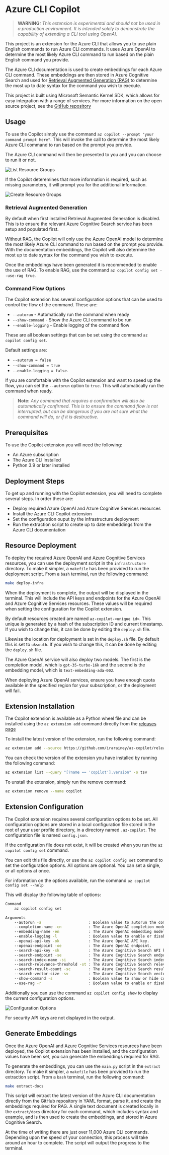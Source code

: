 # Azure CLI Copilot

> **WARNING:** *This extension is experimental and should not be used in a production environment. It is intended solely to demonstrate the capability of extending a CLI tool using OpenAI.*

This project is an extension for the Azure CLI that allows you to use plain English commands to run Azure CLI commands. It uses Azure OpenAI to determine the most likely Azure CLI command to run based on the plain English command you provide.

The Azure CLI documentation is used to create embeddings for each Azure CLI command. These embeddings are then stored in Azure Cognitive Search and used for [Retrieval Augmented Generation (RAG)](https://learn.microsoft.com/en-us/azure/search/retrieval-augmented-generation-overview) to determine the most up to date syntax for the command you wish to execute.

This project is built using Microsoft Semantic Kernel SDK, which allows for easy integration with a range of services. For more information on the open source project, see the [GitHub repository](https://github.com/microsoft/semantic-kernel)

## Usage

To use the Copilot simply use the command `az copilot --prompt "your command prompt here"`. This will invoke the call to determine the most likely Azure CLI command to run based on the prompt you provide.

The Azure CLI command will then be presented to you and you can choose to run it or not.

![List Resource Groups](https://raw.githubusercontent.com/irarainey/az-copilot/main/images/list_resource_groups.png)

If the Copilot deteremines that more information is required, such as missing parameters, it will prompt you for the additional information.

![Create Resource Groups](https://raw.githubusercontent.com/irarainey/az-copilot/main/images/create_without_params.png)

### Retrieval Augmented Generation

By default when first installed Retrieval Augmented Generation is disabled. This is to ensure the relevant Azure Cognitive Search service has been setup and populated first.

Without RAG, the Copilot will only use the Azure OpenAI model to determine the most likely Azure CLI command to run based on the prompt you provide. With the documentation embeddings, the Copilot will also determine the most up to date syntax for the command you wish to execute.

Once the embeddings have been generated it is recommended to enable the use of RAG. To enable RAG, use the command `az copilot config set --use-rag true`.

### Command Flow Options

The Copilot extension has several configuration options that can be used to control the flow of the command. These are:

- `--autorun` - Automatically run the command when ready
- `--show-command` - Show the Azure CLI command to be run
- `--enable-logging` - Enable logging of the command flow

These are all boolean settings that can be set using the command `az copilot config set`.

Default settings are:
- `--autorun = false`
- `--show-command = true`
- `--enable-logging = false`.

If you are comfortable with the Copilot extension and want to speed up the flow, you can set the `--autorun` option to `true`. This will automatically run the command when ready.

> **Note:** *Any command that requires a confirmation will also be automatically confirmed. This is to ensure the command flow is not interrupted, but can be dangerous if you are not sure what the command will do, or if it is destructive.*

## Prerequisites

To use the Copilot extension you will need the following:
- An Azure subscription
- The Azure CLI installed
- Python 3.9 or later installed

## Deployment Steps

To get up and running with the Copilot extension, you will need to complete several steps. In order these are:

- Deploy required Azure OpenAI and Azure Cognitive Services resources
- Install the Azure CLI Copilot extension
- Set the configuration ouput by the infrastructure deployment
- Run the extraction script to create up to date embeddings from the Azure CLI documentation

## Resource Deployment

To deploy the required Azure OpenAI and Azure Cognitive Services resources, you can use the deployment script in the `infrastructure` directory. To make it simpler, a `makefile` has been provided to run the deployment script. From a `bash` terminal, run the following command:

```bash
make deploy-infra
```

When the deployment is complete, the output will be displayed in the terminal. This will include the API keys and endpoints for the Azure OpenAI and Azure Cognitive Services resources. These values will be required when setting the configuration for the Copilot extension.

By default resources created are named `az-copilot-<unique id>`. This unique is generated by a hash of the subscription ID and current timestamp. If you wish to change this, it can be done by editing the `deploy.sh` file.

Likewise the location for deployment is set in the `deploy.sh` file. By default this is set to `uksouth`. If you wish to change this, it can be done by editing the `deploy.sh` file.

The Azure OpenAI service will also deploy two models. The first is the completion model, which is `gpt-35-turbo-16k` and the second is the embedding model, which is `text-embedding-ada-002`.

When deploying Azure OpenAI services, ensure you have enough quota available in the specified region for your subscription, or the deployment will fail.

## Extension Installation

The Copilot extension is available as a Python wheel file and can be installed using the `az extension add` command directly from the [releases page](https://github.com/irarainey/az-copilot/releases)

To install the latest version of the extension, run the following command:

```bash
az extension add --source https://github.com/irarainey/az-copilot/releases/download/latest/copilot.whl --yes
```

You can check the version of the extension you have installed by running the following command:

```bash
az extension list --query "[?name == 'copilot'].version" -o tsv
```

To unstall the extension, simply run the remove command:

```bash
az extension remove --name copilot
```

## Extension Configuration

The Copilot extension requires several configuration options to be set. All configuration options are stored in a local configuration file stored in the root of your user profile directory, in a directory named `.az-copilot`. The configuration file is named `config.json`.

If the configuration file does not exist, it will be created when you run the `az copilot config set` command.

You can edit this file directly, or use the `az copilot config set` command to set the configuration options. All options are optional. You can set a single, or all options at once.

For information on the options available, run the command `az copilot config set --help`

This will display the following table of options:

```bash
Command
    az copilot config set

Arguments
    --autorun -a                     : Boolean value to autorun the command when ready.
    --completion-name -cn            : The Azure OpenAI completion model deployment name.
    --embedding-name -en             : The Azure OpenAI embedding model deployment name.
    --enable-logging -l              : Boolean value to enable or disable logging.
    --openai-api-key -ok             : The Azure OpenAI API key.
    --openai-endpoint -oe            : The Azure OpenAI endpoint.
    --search-api-key -sk             : The Azure Cognitive Search API key.
    --search-endpoint -se            : The Azure Cognitive Search endpoint.
    --search-index-name -si          : The Azure Cognitive Search index name.
    --search-relevance-threshold -st : The Azure Cognitive Search relevance threshold.
    --search-result-count -sc        : The Azure Cognitive Search result count.
    --search-vector-size -sv         : The Azure Cognitive Search vector size.
    --show-command -s                : Boolean value to show or hide commands.
    --use-rag -r                     : Boolean value to enable or disable RAG.
```

Additionally you can use the command `az copilot config show` to display the current configuration options.

![Configuration Options](https://raw.githubusercontent.com/irarainey/az-copilot/main/images/show_configuration.png)

For security API keys are not displayed in the output.

## Generate Embeddings

Once the Azure OpenAI and Azure Cognitive Services resources have been deployed, the Copilot extension has been installed, and the configuration values have been set, you can generate the embeddings required for RAG.

To generate the embeddings, you can use the `main.py` script in the `extract` directory. To make it simpler, a `makefile` has been provided to run the extraction script. From a `bash` terminal, run the following command:

```bash
make extract-docs
```

This script will extract the latest version of the Azure CLI documentation directly from the GitHub repository in YAML format, parse it, and create the embeddings required for RAG. A single text document is created locally in the `extract/docs` directory for each command, which includes syntax and example, and is then used to create the embeddings, and stored in Azure Cognitive Search.

At the time of writing there are just over 11,000 Azure CLI commands. Depending upon the speed of your connection, this process will take around an hour to complete. The script will output the progress to the terminal.
